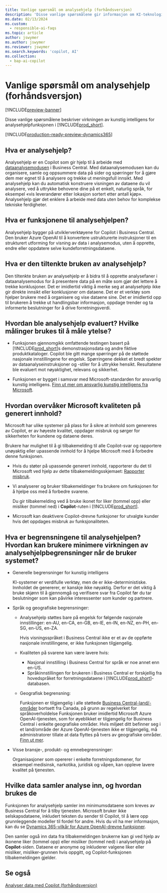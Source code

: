 ```yaml
---
title: Vanlige spørsmål om analysehjelp (forhåndsversjon)
description: 'Disse vanlige spørsmålene gir informasjon om KI-teknologien som brukes for å analysere data på sider i Business Central. De omfatter viktige vurderinger og detaljer om hvordan kunstig intelligens brukes, hvordan den er testet og evaluert, og eventuelle spesifikke begrensninger.'
ms.date: 02/13/2024
ms.custom:
  - responsible-ai-faqs
ms.topic: article
author: jswymer
ms.author: jswymer
ms.reviewer: jswymer
ms.search.keywords: 'copilot, AI'
ms.collection:
  - bap-ai-copilot
---
```


# <a name="faq-for-analysis-assist-preview"></a>Vanlige spørsmål om analysehjelp (forhåndsversjon)

[!INCLUDE[preview-banner](includes/preview-banner.md)]

Disse vanlige spørsmålene beskriver virkningen av kunstig intelligens for analysehjelpfunksjonen i [!INCLUDE[prod_short](includes/prod_short.md)].

[!INCLUDE[production-ready-preview-dynamics365](includes/production-ready-preview-dynamics365.md)]

## <a name="what-is-analysis-assist"></a>Hva er analysehjelp?

Analysehjelp er en Copilot som gir hjelp til å arbeide med [dataanalysemodusen](analysis-mode.md) i Business Central. Med dataanalysemodusen kan du organisere, samle og oppsummere data på sider og spørringer for å gjøre dem mer egnet til å analysere og trekke ut meningsfull innsikt. Med analysehjelp kan du automatisk konstruere visningen av dataene du vil analysere, ved å uttrykke behovene dine på et enkelt, naturlig språk, for eksempel «vis leverandører etter lokasjon sortert etter antall kjøp». Analysehjelp gjør det enklere å arbeide med data uten behov for komplekse tekniske ferdigheter.

## <a name="what-are-capabilities-of-analysis-assist"></a>Hva er funksjonene til analysehjelpen?

Analysehjelp bygger på utviklerverktøyene for Copilot i Business Central. Den bruker Azure OpenAI til å konvertere ustrukturerte instruksjoner til en strukturert utforming for visning av data i analysemodus, uten å opprette, endre eller oppdatere selve kundeforretningsdataene.

## <a name="what-is-the-intended-use-of-analysis-assist"></a>Hva er den tiltenkte bruken av analysehjelp?

Den tiltenkte bruken av analysehjelp er å bidra til å opprette analysefaner i dataanalysemodus for å presentere data på en måte som gjør det lettere å trekke konklusjoner. Det er imidlertid viktig å merke seg at analysehjelp ikke gir direkte innsikt eller konklusjoner om dataene. Det er et verktøy som hjelper brukere med å organisere og vise dataene sine. Det er imidlertid opp til brukeren å trekke ut handlingsbar informasjon, oppdage trender og ta informerte beslutninger for å drive forretningsverdi.

## <a name="how-was-analysis-assist-evaluated-what-metrics-are-used-to-measure-performance"></a>Hvordan ble analysehjelp evaluert? Hvilke målinger brukes til å måle ytelse?

- Funksjonen gjennomgikk omfattende testingen basert på [!INCLUDE[prod_short](includes/prod_short.md)]s demonstrasjonsdata og andre fiktive produktkataloger. Copilot ble gitt mange spørringer på de støttede nasjonale innstillingene for engelsk. Spørringene dekket et bredt spekter av dataanalyseinstruksjoner og -stiler for å uttrykke hensikt. Resultatene ble evaluert mot nøyaktighet, relevans og sikkerhet.

- Funksjonen er bygget i samsvar med Microsoft-standarden for ansvarlig kunstig intelligens. [Finn ut mer om ansvarlig kunstig intelligens fra Microsoft](https://aka.ms/RAI).

## <a name="how-does-microsoft-monitor-the-quality-of-generated-content"></a>Hvordan overvåker Microsoft kvaliteten på generert innhold?

Microsoft har ulike systemer på plass for å sikre at innhold som genereres av Copilot, er av høyeste kvalitet, oppdager misbruk og sørger for sikkerheten for kundene og dataene deres.

Brukere har mulighet til å gi tilbakemelding til alle Copilot-svar og rapportere unøyaktig eller upassende innhold for å hjelpe Microsoft med å forbedre denne funksjonen.

- Hvis du støter på upassende generert innhold, rapporterer du det til Microsoft ved hjelp av dette tilbakemeldingsskjemaet: [Rapporter misbruk](https://go.microsoft.com/fwlink/?linkid=2249810).

- Vi analyserer og bruker tilbakemeldinger fra brukere om funksjonen for å hjelpe oss med å forbedre svarene.

  Du gir tilbakemelding ved å bruke ikonet for liker (tommel opp) eller misliker (tommel ned) i **Copilot**-ruten i [!INCLUDE[prod_short](includes/prod_short.md)].

- Microsoft kan deaktivere Copilot-drevne funksjoner for utvalgte kunder hvis det oppdages misbruk av funksjonaliteten.

## <a name="what-are-the-limitations-of-analysis-assist-how-can-users-minimize-the-impact-of-the-analysis-assist-limitations-when-using-the-system"></a>Hva er begrensningene til analysehjelpen? Hvordan kan brukere minimere virkningen av analysehjelpbegrensninger når de bruker systemet?

- Generelle begrensninger for kunstig intelligens

  KI-systemer er verdifulle verktøy, men de er ikke-deterministiske. Innholdet de genererer, er kanskje ikke nøyaktig. Derfor er det viktig å bruke skjønn til å gjennomgå og verifisere svar fra Copilot før du tar beslutninger som kan påvirke interessenter som kunder og partnere.

- Språk og geografiske begrensninger:

  - Analysehjelp støttes bare på engelsk for følgende nasjonale innstillinger: en-AU, en-CA, en-GB, en-IE, en-IN, en-NZ, en-PH, en-SG, en-US, en-ZA.

    Hvis visningsspråket i Business Central ikke er et av de oppførte nasjonale innstillingene, er ikke funksjonen tilgjengelig.

  - Kvaliteten på svarene kan være lavere hvis:
    - Nasjonal innstilling i Business Central for språk er noe annet enn en-US.
    - Språkinnstillingen for brukeren i Business Central er forskjellig fra hovedspråket for forretningsdataene i [!INCLUDE[prod_short](includes/prod_short.md)]-databasen.
  
  - Geografisk begrensning:
  
    Funksjonen er tilgjengelig i alle støttede [Business Central-land/-områder](/dynamics365/business-central/dev-itpro/compliance/apptest-countries-and-translations) bortsett fra Canada, på grunn av regelverket for språkoverholdelse Funksjonen bruker imidlertid Microsoft Azure OpenAI-tjenesten, som for øyeblikket er tilgjengelig for Business Central i enkelte geografiske områder. Hvis miljøet ditt befinner seg i et land/område der Azure OpenAI-tjenesten ikke er tilgjengelig, må administratorer tillate at data flyttes på tvers av geografiske områder. [Finn ut mer](/dynamics365/business-central/ai-copilot-data-movement).

- Visse bransje-, produkt- og emnebegrensninger:

  Organisasjoner som opererer i enkelte forretningsdomener, for eksempel medisinsk, narkotika, juridisk og våpen, kan oppleve lavere kvalitet på tjenesten.

## <a name="what-data-does-analysis-collect-and-how-is-it-used"></a>Hvilke data samler analyse inn, og hvordan brukes de

Funksjonen for analysehjelp samler inn minimumsdataene som kreves av Business Central for å tilby tjenesten. Microsoft bruker ikke selskapsdataene, inkludert teksten du sender til Copilot, til å lære opp grunnleggende modeller til fordel for andre. Hvis du vil ha mer informasjon, kan du se [Dynamics 365-vilkår for Azure OpenAI-drevne funksjoner](https://go.microsoft.com/fwlink/?linkid=2236010).

Den samler også inn data fra tilbakemeldingen brukerne kan gi ved hjelp av ikonene liker (tommel opp) eller misliker (tommel ned) i analysehjelp på **Copilot**-siden. Dataene er anonyme og inkluderer valgene liker eller misliker, misliker-grunnen hvis oppgitt, og Copilot-funksjonen tilbakemeldingen gjelder.

## <a name="see-also"></a>Se også

[Analyser data med Copilot (forhåndsversjon)](analysis-assist.md)
